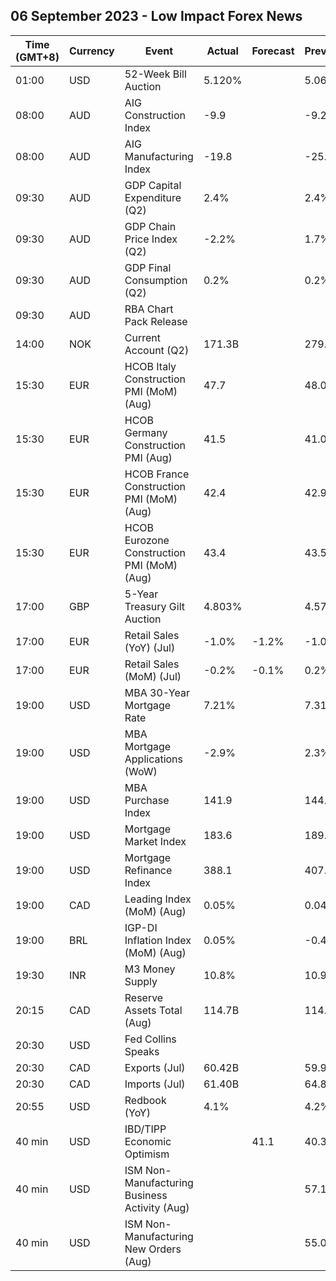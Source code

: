 ## 06 September 2023 - Low Impact Forex News

| Time (GMT+8) | Currency | Event | Actual | Forecast | Previous |
|------|----------|-------|--------|----------|----------|
| 01:00 | USD | 52-Week Bill Auction | 5.120% |  | 5.060% |
| 08:00 | AUD | AIG Construction Index | -9.9 |  | -9.2 |
| 08:00 | AUD | AIG Manufacturing Index | -19.8 |  | -25.6 |
| 09:30 | AUD | GDP Capital Expenditure (Q2) | 2.4% |  | 2.4% |
| 09:30 | AUD | GDP Chain Price Index (Q2) | -2.2% |  | 1.7% |
| 09:30 | AUD | GDP Final Consumption (Q2) | 0.2% |  | 0.2% |
| 09:30 | AUD | RBA Chart Pack Release |  |  |  |
| 14:00 | NOK | Current Account (Q2) | 171.3B |  | 279.2B |
| 15:30 | EUR | HCOB Italy Construction PMI (MoM) (Aug) | 47.7 |  | 48.0 |
| 15:30 | EUR | HCOB Germany Construction PMI (Aug) | 41.5 |  | 41.0 |
| 15:30 | EUR | HCOB France Construction PMI (MoM) (Aug) | 42.4 |  | 42.9 |
| 15:30 | EUR | HCOB Eurozone Construction PMI (MoM) (Aug) | 43.4 |  | 43.5 |
| 17:00 | GBP | 5-Year Treasury Gilt Auction | 4.803% |  | 4.575% |
| 17:00 | EUR | Retail Sales (YoY) (Jul) | -1.0% | -1.2% | -1.0% |
| 17:00 | EUR | Retail Sales (MoM) (Jul) | -0.2% | -0.1% | 0.2% |
| 19:00 | USD | MBA 30-Year Mortgage Rate | 7.21% |  | 7.31% |
| 19:00 | USD | MBA Mortgage Applications (WoW) | -2.9% |  | 2.3% |
| 19:00 | USD | MBA Purchase Index | 141.9 |  | 144.9 |
| 19:00 | USD | Mortgage Market Index | 183.6 |  | 189.0 |
| 19:00 | USD | Mortgage Refinance Index | 388.1 |  | 407.1 |
| 19:00 | CAD | Leading Index (MoM) (Aug) | 0.05% |  | 0.04% |
| 19:00 | BRL | IGP-DI Inflation Index (MoM) (Aug) | 0.05% |  | -0.40% |
| 19:30 | INR | M3 Money Supply | 10.8% |  | 10.9% |
| 20:15 | CAD | Reserve Assets Total (Aug) | 114.7B |  | 114.5B |
| 20:30 | USD | Fed Collins Speaks |  |  |  |
| 20:30 | CAD | Exports (Jul) | 60.42B |  | 59.97B |
| 20:30 | CAD | Imports (Jul) | 61.40B |  | 64.89B |
| 20:55 | USD | Redbook (YoY) | 4.1% |  | 4.2% |
| 40 min | USD | IBD/TIPP Economic Optimism |  | 41.1 | 40.3 |
| 40 min | USD | ISM Non-Manufacturing Business Activity (Aug) |  |  | 57.1 |
| 40 min | USD | ISM Non-Manufacturing New Orders (Aug) |  |  | 55.0 |
